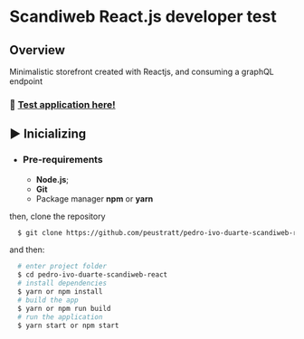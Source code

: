 # Scandiweb React.js developer test

## Overview
Minimalistic storefront created with Reactjs, and consuming a graphQL endpoint

### :link: [Test application here!](https://peustratt-scandiweb-react-frontend.netlify.app/)



## ▶️ Inicializing
- ### **Pre-requirements**
  - **Node.js**;
  - **Git**
  - Package manager **npm** or **yarn**

then, clone the repository

```sh
  $ git clone https://github.com/peustratt/pedro-ivo-duarte-scandiweb-react.git
```

and then:

```sh
  # enter project folder
  $ cd pedro-ivo-duarte-scandiweb-react
  # install dependencies
  $ yarn or npm install
  # build the app
  $ yarn or npm run build
  # run the application
  $ yarn start or npm start
```
